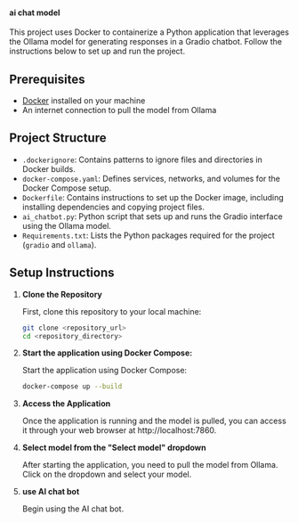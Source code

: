 #### ai chat model

This project uses Docker to containerize a Python application that leverages the Ollama model for generating responses in a Gradio chatbot. Follow the instructions below to set up and run the project.

## Prerequisites

- [Docker](https://www.docker.com/) installed on your machine
- An internet connection to pull the model from Ollama

## Project Structure

- `.dockerignore`: Contains patterns to ignore files and directories in Docker builds.
- `docker-compose.yaml`: Defines services, networks, and volumes for the Docker Compose setup.
- `Dockerfile`: Contains instructions to set up the Docker image, including installing dependencies and copying project files.
- `ai_chatbot.py`: Python script that sets up and runs the Gradio interface using the Ollama model.
- `Requirements.txt`: Lists the Python packages required for the project (`gradio` and `ollama`).

## Setup Instructions

1. **Clone the Repository**

   First, clone this repository to your local machine:

   ```sh
   git clone <repository_url>
   cd <repository_directory>

2. **Start the application using Docker Compose:**

   Start the application using Docker Compose:

   ```sh
   docker-compose up --build

3. **Access the Application**

   Once the application is running and the model is pulled, you can access it through your web browser at http://localhost:7860.
   
4. **Select model from the "Select model" dropdown**

   After starting the application, you need to pull the model from Ollama.
   Click on the dropdown and select your model.

5. **use AI chat bot**

   Begin using the AI chat bot.
